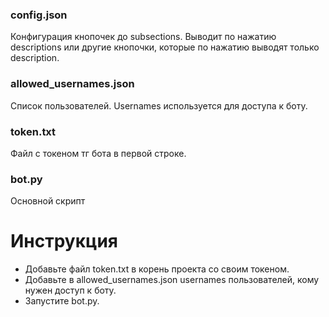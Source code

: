 ### config.json
Конфигурация кнопочек до subsections. Выводит по нажатию descriptions или другие кнопочки, которые по нажатию выводят только description.

### allowed_usernames.json
Список пользователей. Usernames используется для доступа к боту.

### token.txt
Файл с токеном тг бота в первой строке.

### bot.py
Основной скрипт

# Инструкция
- Добавьте файл token.txt в корень проекта со своим токеном.
- Добавьте в allowed_usernames.json usernames пользователей, кому нужен доступ к боту.
- Запустите bot.py.